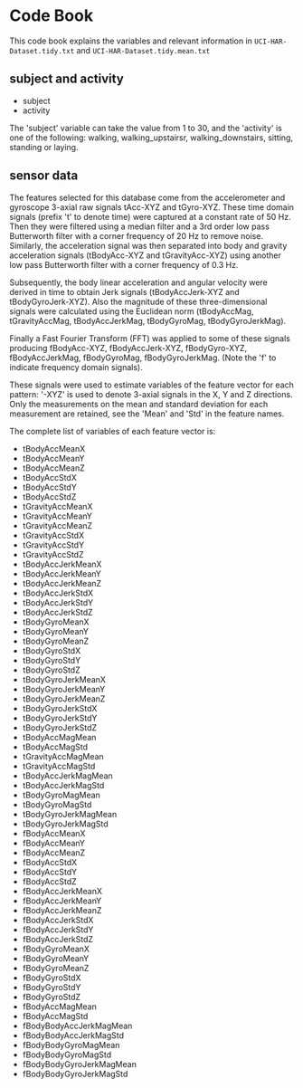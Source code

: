 # Code Book

This code book explains the variables and relevant information in
`UCI-HAR-Dataset.tidy.txt` and `UCI-HAR-Dataset.tidy.mean.txt`

## subject and activity

* subject
* activity

The 'subject' variable can take the value from 1 to 30, and the 'activity' is
one of the following: walking, walking_upstairsr, walking_downstairs, sitting,
standing or laying.

## sensor data

The features selected for this database come from the accelerometer and
gyroscope 3-axial raw signals tAcc-XYZ and tGyro-XYZ. These time domain signals
(prefix 't' to denote time) were captured at a constant rate of 50 Hz. Then
they were filtered using a median filter and a 3rd order low pass Butterworth
filter with a corner frequency of 20 Hz to remove noise. Similarly, the
acceleration signal was then separated into body and gravity acceleration
signals (tBodyAcc-XYZ and tGravityAcc-XYZ) using another low pass Butterworth
filter with a corner frequency of 0.3 Hz. 

Subsequently, the body linear acceleration and angular velocity were derived in
time to obtain Jerk signals (tBodyAccJerk-XYZ and tBodyGyroJerk-XYZ). Also the
magnitude of these three-dimensional signals were calculated using the
Euclidean norm (tBodyAccMag, tGravityAccMag, tBodyAccJerkMag, tBodyGyroMag,
tBodyGyroJerkMag). 

Finally a Fast Fourier Transform (FFT) was applied to some of these signals
producing fBodyAcc-XYZ, fBodyAccJerk-XYZ, fBodyGyro-XYZ, fBodyAccJerkMag,
fBodyGyroMag, fBodyGyroJerkMag. (Note the 'f' to indicate frequency domain
signals). 

These signals were used to estimate variables of the feature vector for each
pattern:  '-XYZ' is used to denote 3-axial signals in the X, Y and
Z directions. Only the measurements on the mean and standard deviation for each
measurement are retained, see the 'Mean' and 'Std' in the feature names.

The complete list of variables of each feature vector is:

* tBodyAccMeanX
* tBodyAccMeanY
* tBodyAccMeanZ
* tBodyAccStdX
* tBodyAccStdY
* tBodyAccStdZ
* tGravityAccMeanX
* tGravityAccMeanY
* tGravityAccMeanZ
* tGravityAccStdX
* tGravityAccStdY
* tGravityAccStdZ
* tBodyAccJerkMeanX
* tBodyAccJerkMeanY
* tBodyAccJerkMeanZ
* tBodyAccJerkStdX
* tBodyAccJerkStdY
* tBodyAccJerkStdZ
* tBodyGyroMeanX
* tBodyGyroMeanY
* tBodyGyroMeanZ
* tBodyGyroStdX
* tBodyGyroStdY
* tBodyGyroStdZ
* tBodyGyroJerkMeanX
* tBodyGyroJerkMeanY
* tBodyGyroJerkMeanZ
* tBodyGyroJerkStdX
* tBodyGyroJerkStdY
* tBodyGyroJerkStdZ
* tBodyAccMagMean
* tBodyAccMagStd
* tGravityAccMagMean
* tGravityAccMagStd
* tBodyAccJerkMagMean
* tBodyAccJerkMagStd
* tBodyGyroMagMean
* tBodyGyroMagStd
* tBodyGyroJerkMagMean
* tBodyGyroJerkMagStd
* fBodyAccMeanX
* fBodyAccMeanY
* fBodyAccMeanZ
* fBodyAccStdX
* fBodyAccStdY
* fBodyAccStdZ
* fBodyAccJerkMeanX
* fBodyAccJerkMeanY
* fBodyAccJerkMeanZ
* fBodyAccJerkStdX
* fBodyAccJerkStdY
* fBodyAccJerkStdZ
* fBodyGyroMeanX
* fBodyGyroMeanY
* fBodyGyroMeanZ
* fBodyGyroStdX
* fBodyGyroStdY
* fBodyGyroStdZ
* fBodyAccMagMean
* fBodyAccMagStd
* fBodyBodyAccJerkMagMean
* fBodyBodyAccJerkMagStd
* fBodyBodyGyroMagMean
* fBodyBodyGyroMagStd
* fBodyBodyGyroJerkMagMean
* fBodyBodyGyroJerkMagStd
